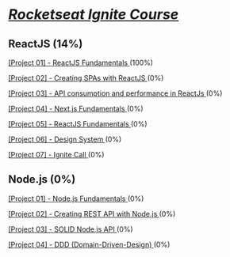 # _[Rocketseat Ignite Course](https://www.rocketseat.com.br/ignite)_

## ReactJS (14%)

<a href="https://github.com/ItaloRAmaral/personal-development-index/tree/main/courses/2023/Ignite_Course/Reactjs_Module/01-fundamentos-react-js">[Project 01] - ReactJS Fundamentals </a> (100%)

<a href="">[Project 02] - Creating SPAs with ReactJS </a> (0%)

<a href="">[Project 03] - API consumption and performance in ReactJs </a> (0%)

<a href="">[Project 04] - Next.js Fundamentals </a> (0%)

<a href="">[Project 05] - ReactJS Fundamentals </a> (0%)

<a href="">[Project 06] - Design System </a> (0%)

<a href="">[Project 07] - Ignite Call </a> (0%)

## Node.js (0%)

<a href="">[Project 01] - Node.js Fundamentals </a> (0%)

<a href="">[Project 02] - Creating REST API with Node.js </a> (0%)

<a href="">[Project 03] - SOLID Node.js API </a> (0%)

<a href="">[Project 04] - DDD (Domain-Driven-Design) </a> (0%)


